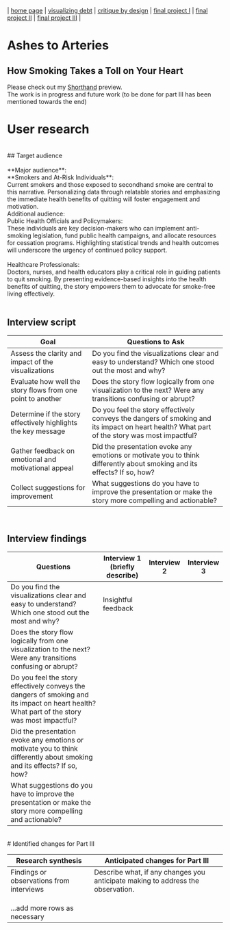 | [home page](https://adityakolpe.github.io/Data-Canvas/) | [visualizing debt](visualizing-government-debt) | [critique by design](critique-by-design) | [final project I](final-project-part-one) | [final project II](final-project-part-two) | [final project III](final-project-part-three) |
<br/>
# Ashes to Arteries <br/> 
## How Smoking Takes a Toll on Your Heart <br/>

Please check out my [Shorthand](https://preview.shorthand.com/vu8hdHDRmzgadAs8) preview. <br/>
The work is in progress and future work (to be done for part III has been mentioned towards the end)<br/>

# User research <br/>
<br/>
## Target audience <br/>
<br/>
**Major audience**:<br/>
**Smokers and At-Risk Individuals**: <br/>
Current smokers and those exposed to secondhand smoke are central to this narrative. Personalizing data through relatable stories and emphasizing the immediate health benefits of quitting will foster engagement and motivation.
<br/>
Additional audience:<br/>
Public Health Officials and Policymakers: <br/>
These individuals are key decision-makers who can implement anti-smoking legislation, fund public health campaigns, and allocate resources for cessation programs. Highlighting statistical trends and health outcomes will underscore the urgency of continued policy support.<br/>
<br/>
Healthcare Professionals: <br/>
Doctors, nurses, and health educators play a critical role in guiding patients to quit smoking. By presenting evidence-based insights into the health benefits of quitting, the story empowers them to advocate for smoke-free living effectively.<br/>
<br/>

## Interview script <br/>

| Goal | Questions to Ask |
|------|------------------|
|Assess the clarity and impact of the visualizations|Do you find the visualizations clear and easy to understand? Which one stood out the most and why?|
|Evaluate how well the story flows from one point to another|Does the story flow logically from one visualization to the next? Were any transitions confusing or abrupt?|
|Determine if the story effectively highlights the key message|Do you feel the story effectively conveys the dangers of smoking and its impact on heart health? What part of the story was most impactful?|
|Gather feedback on emotional and motivational appeal|Did the presentation evoke any emotions or motivate you to think differently about smoking and its effects? If so, how?|
|Collect suggestions for improvement|What suggestions do you have to improve the presentation or make the story more compelling and actionable?|
<br/>

## Interview findings <br/>

| Questions               | Interview 1 (briefly describe) | Interview 2 | Interview 3 |
|-------------------------|--------------------------------|-------------|-------------|
|Do you find the visualizations clear and easy to understand? Which one stood out the most and why?| Insightful feedback            |             |             |
|Does the story flow logically from one visualization to the next? Were any transitions confusing or abrupt?|                                |             |             |
|Do you feel the story effectively conveys the dangers of smoking and its impact on heart health? What part of the story was most impactful?|                                |             |             |
|Did the presentation evoke any emotions or motivate you to think differently about smoking and its effects? If so, how?||||
|What suggestions do you have to improve the presentation or make the story more compelling and actionable?||||

<br/>
# Identified changes for Part III <br/>

| Research synthesis                       | Anticipated changes for Part III                                                |
|------------------------------------------|---------------------------------------------------------------------------------|
| Findings or observations from interviews | Describe what, if any changes you anticipate making to address the observation. |
|                                          |                                                                                 |
|                                          |                                                                                 |
|                                          |                                                                                 |
| ...add more rows as necessary            |                                                                                 |
<br/>


